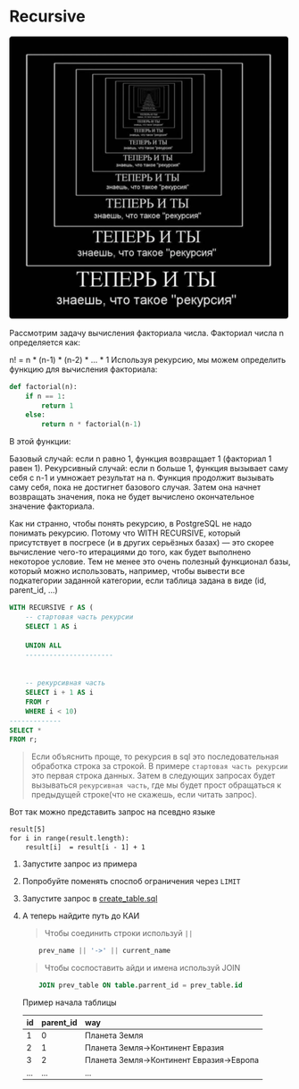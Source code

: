 # Recursive

<img src=".Recursive_images/399f4161.png" width="500"/>

Рассмотрим задачу вычисления факториала числа. Факториал числа n определяется как:

n! = n * (n-1) * (n-2) * ... * 1
Используя рекурсию, мы можем определить функцию для вычисления факториала:

```py
def factorial(n):
    if n == 1:
        return 1
    else:
        return n * factorial(n-1)
```

В этой функции:

Базовый случай: если n равно 1, функция возвращает 1 (факториал 1 равен 1).
Рекурсивный случай: если n больше 1, функция вызывает саму себя с n-1 и умножает результат на n.
Функция продолжит вызывать саму себя, пока не достигнет базового случая. Затем она начнет возвращать значения, пока не
будет вычислено окончательное значение факториала.

Как ни странно, чтобы понять рекурсию, в PostgreSQL не надо понимать рекурсию. Потому что WITH RECURSIVE, который
присутствует в посгресе (и в других серьёзных базах) — это скорее вычисление чего-то итерациями до того, как будет
выполнено некоторое условие.
Тем не менее это очень полезный функционал базы, который можно использовать, например, чтобы вывести все подкатегории
заданной категории, если таблица задана в виде (id, parent_id, ...)

```sql
WITH RECURSIVE r AS (
    -- стартовая часть рекурсии 
    SELECT 1 AS i

    UNION ALL
    ----------------------


    -- рекурсивная часть
    SELECT i + 1 AS i
    FROM r
    WHERE i < 10)
-------------
SELECT *
FROM r;
```

> Если объяснить проще, то рекурсия в sql это последовательная обработка строка за строкой.
> В примере `стартовая часть рекурсии` это первая строка данных. Затем в следующих запросах будет
> вызываться `рекурсивная часть`, где мы будет прост обращаться к предыдущей строке(что не скажешь, если читать запрос).

Вот так можно представить запрос на псевдно языке

```
result[5]
for i in range(result.length):
    result[i]  = result[i - 1] + 1
```

1. Запустите запрос из примера
2. Попробуйте поменять споспоб ограничения через `LIMIT`
3. Запустите запрос в [ create_table.sql](%20create_table.sql)
4. А теперь найдите путь до КАИ
   > Чтобы соединить строки используй `||`
    ```sql
        prev_name || '->' || current_name 
    ```
   > Чтобы соспоставить айди и имена используй JOIN
   ```sql  
       JOIN prev_table ON table.parrent_id = prev_table.id
   ```

   Пример начала таблицы
   
   | id | parent_id | way |
   |-----|-----------|------------------------------------------|
   | 1 | 0 | Планета Земля |
   | 2 | 1 | Планета Земля->Континент Евразия |
   | 3 | 2 | Планета Земля->Континент Евразия->Европа |
   | ... | ... | ... |
      
